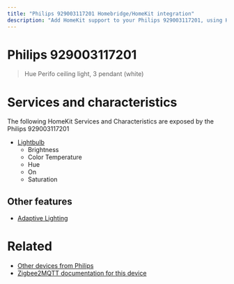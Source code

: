 ```yaml
---
title: "Philips 929003117201 Homebridge/HomeKit integration"
description: "Add HomeKit support to your Philips 929003117201, using Homebridge, Zigbee2MQTT and homebridge-z2m."
---
```

<!---
This file has been GENERATED using src/docgen/docgen.ts
DO NOT EDIT THIS FILE MANUALLY!
-->
# Philips 929003117201
> Hue Perifo ceiling light, 3 pendant (white)


# Services and characteristics
The following HomeKit Services and Characteristics are exposed by
the Philips 929003117201

* [Lightbulb](../../light.md)
  * Brightness
  * Color Temperature
  * Hue
  * On
  * Saturation

## Other features
* [Adaptive Lighting](../../light.md)

# Related
* [Other devices from Philips](../index.md#philips)
* [Zigbee2MQTT documentation for this device](https://www.zigbee2mqtt.io/devices/929003117201.html)